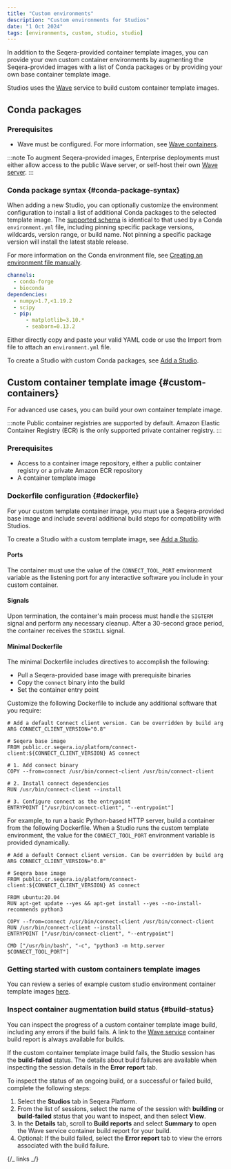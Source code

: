 ```yaml
---
title: "Custom environments"
description: "Custom environments for Studios"
date: "1 Oct 2024"
tags: [environments, custom, studio, studio]
---
```


In addition to the Seqera-provided container template images, you can provide your own custom container environments by augmenting the Seqera-provided images with a list of Conda packages or by providing your own base container template image.

Studios uses the [Wave][wave-home] service to build custom container template images.

## Conda packages

### Prerequisites

- Wave must be configured. For more information, see [Wave containers][wave-config].

:::note
To augment Seqera-provided images, Enterprise deployments must either allow access to the public Wave server, or self-host their own [Wave server][wave-server].
:::

### Conda package syntax {#conda-package-syntax}

When adding a new Studio, you can optionally customize the environment configuration to install a list of additional Conda packages to the selected template image. The [supported schema][conda-schema] is identical to that used by a Conda `environment.yml` file, including pinning specific package versions, wildcards, version range, or build name. Not pinning a specific package version will install the latest stable release.

For more information on the Conda environment file, see [Creating an environment file manually][env-manually].

```yaml title="Example environment.yml file"
channels:
  - conda-forge
  - bioconda
dependencies:
  - numpy>1.7,<1.19.2
  - scipy
  - pip:
      - matplotlib=3.10.*
      - seaborn=0.13.2
```

Either directly copy and paste your valid YAML code or use the Import from file to attach an `environment.yml` file.

To create a Studio with custom Conda packages, see [Add a Studio][add-s].

## Custom container template image {#custom-containers}

For advanced use cases, you can build your own container template image.

:::note
Public container registries are supported by default. Amazon Elastic Container Registry (ECR) is the only supported private container registry.
:::

### Prerequisites

- Access to a container image repository, either a public container registry or a private Amazon ECR repository
- A container template image

### Dockerfile configuration {#dockerfile}

For your custom template container image, you must use a Seqera-provided base image and include several additional build steps for compatibility with Studios.

To create a Studio with a custom template image, see [Add a Studio][add-s].

#### Ports

The container must use the value of the `CONNECT_TOOL_PORT` environment variable as the listening port for any interactive software you include in your custom container.

#### Signals

Upon termination, the container's main process must handle the `SIGTERM` signal and perform any necessary cleanup. After a 30-second grace period, the container receives the `SIGKILL` signal.

#### Minimal Dockerfile

The minimal Dockerfile includes directives to accomplish the following:

- Pull a Seqera-provided base image with prerequisite binaries
- Copy the `connect` binary into the build
- Set the container entry point

Customize the following Dockerfile to include any additional software that you require:

```docker title="Minimal Dockerfile"
# Add a default Connect client version. Can be overridden by build arg
ARG CONNECT_CLIENT_VERSION="0.8"

# Seqera base image
FROM public.cr.seqera.io/platform/connect-client:${CONNECT_CLIENT_VERSION} AS connect

# 1. Add connect binary
COPY --from=connect /usr/bin/connect-client /usr/bin/connect-client

# 2. Install connect dependencies
RUN /usr/bin/connect-client --install

# 3. Configure connect as the entrypoint
ENTRYPOINT ["/usr/bin/connect-client", "--entrypoint"]
```

For example, to run a basic Python-based HTTP server, build a container from the following Dockerfile. When a Studio runs the custom template environment, the value for the `CONNECT_TOOL_PORT` environment variable is provided dynamically.

```docker title="Example Dockerfile with Python HTTP server"
# Add a default Connect client version. Can be overridden by build arg
ARG CONNECT_CLIENT_VERSION="0.8"

# Seqera base image
FROM public.cr.seqera.io/platform/connect-client:${CONNECT_CLIENT_VERSION} AS connect

FROM ubuntu:20.04
RUN apt-get update --yes && apt-get install --yes --no-install-recommends python3

COPY --from=connect /usr/bin/connect-client /usr/bin/connect-client
RUN /usr/bin/connect-client --install
ENTRYPOINT ["/usr/bin/connect-client", "--entrypoint"]

CMD ["/usr/bin/bash", "-c", "python3 -m http.server $CONNECT_TOOL_PORT"]
```

### Getting started with custom containers template images

You can review a series of example custom studio environment container template images [here][custom-studios-examples].

### Inspect container augmentation build status {#build-status}

You can inspect the progress of a custom container template image build, including any errors if the build fails. A link to the [Wave service][wave-home] container build report is always available for builds.

If the custom container template image build fails, the Studio session has the **build-failed** status. The details about build failures are available when inspecting the session details in the **Error report** tab.

To inspect the status of an ongoing build, or a successful or failed build, complete the following steps:

1. Select the **Studios** tab in Seqera Platform.
1. From the list of sessions, select the name of the session with **building** or **build-failed** status that you want to inspect, and then select **View**.
1. In the **Details** tab, scroll to **Build reports** and select **Summary** to open the Wave service container build report for your build.
1. Optional: If the build failed, select the **Error report** tab to view the errors associated with the build failure.

{/_ links _/}

[wave-home]: https://seqera.io/wave/
[wave-config]: https://docs.seqera.io/wave
[wave-server]: https://docs.seqera.io/platform-enterprise/latest/enterprise/configuration/wave
[conda-schema]: https://docs.conda.io/projects/conda/en/latest/user-guide/concepts/pkg-search.html
[env-manually]: https://docs.conda.io/projects/conda/en/latest/user-guide/tasks/manage-environments.html#creating-an-environment-file-manually
[add-s]: ./managing#add-a-studio
[custom-studios-examples]: https://github.com/seqeralabs/custom-studios-examples
